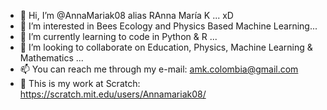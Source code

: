 - 👋 Hi, I’m @AnnaMariak08 alias RAnna María K ... xD
- 👀 I’m interested in Bees Ecology and Physics Based Machine Learning...
- 🌱 I’m currently learning to code in Python & R ...
- 💞️ I’m looking to collaborate on Education, Physics, Machine Learning & Mathematics ...
- 📫 You can reach me through my e-mail: amk.colombia@gmail.com
- 🚀 This is my work at Scratch: https://scratch.mit.edu/users/Annamariak08/

<!---
AnnaMariak08/AnnaMariak08 is a ✨ special ✨ repository because its `README.md` (this file) appears on your GitHub profile.
You can click the Preview link to take a look at your changes.
--->
